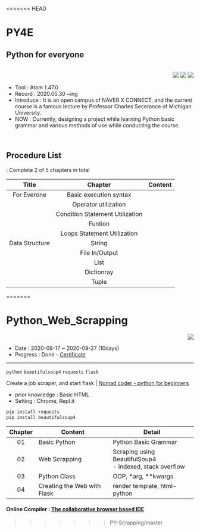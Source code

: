 <<<<<<< HEAD
# PY4E

## Python for everyone

<br>
<div align="right">
<a href="https://www.py4e.com/"/><img src="https://img.shields.io/static/v1?label=Site&message=Official&color=blue"/></a> <a href="https://www.youtube.com/user/csev/featured"/><img src="https://img.shields.io/static/v1?label=Youtube&message=Official&color=red&logo=youtube"/></a> <a href="https://hits.seeyoufarm.com"/><img src="https://hits.seeyoufarm.com/api/count/incr/badge.svg?url=https://github.com/eona1301/PY4E"/></a>

</div>

- Tool : Atom 1.47.0
- Record : 2020.05.30 ~ing
- Introduce : It is an open campus of NAVER X CONNECT, and the current course is a famous lecture by Professor Charles Secerance of Michigan University.
- NOW : Currently, designing a project while learning Python basic grammar and various methods of use while conducting the course.

<br>

## Procedure List

: Complete 2 of 5 chapters in total

|     Title      |             Chapter             | Content |
| :------------: | :-----------------------------: | :-----: |
|  For Everone   |     Basic execution syntax      |         |
|                |      Operator utilization       |         |
|                | Condition Statement Utilization |         |
|                |             Funtion             |         |
|                |   Loops Statement Utilization   |         |
| Data Structure |             String              |         |
|                |         File In/Output          |         |
|                |              List               |         |
|                |           Dictionray            |         |
|                |              Tuple              |         |
=======
# Python_Web_Scrapping

<div align="right"><a href="https://hits.seeyoufarm.com"/><img src="https://hits.seeyoufarm.com/api/count/incr/badge.svg?url=https://github.com/eona1301/Python_Web_Scrapping"/></a></div>

- Date : 2020-09-17 ~ 2020-09-27 (10days)
- Progress : Done - [Certificate](https://drive.google.com/file/d/1jK13ZWZ0sTGHWH3iCQ2K12WWAZgu9NYv/view?usp=sharing)

---

`python` `beautifulsoup4` `requests` `flask`

Create a job scraper, and start flask &#9; | [Nomad coder - python for beginners](https://nomadcoders.co/python-for-beginners)

- prior knowledge : Basic HTML
- Setting : Chrome, Repl.it

```python
pip install requests
pip install beautifulsoup4
```

| Chapter | Content                     | Detail                                                       |
| :-----: | --------------------------- | ------------------------------------------------------------ |
|   01    | Basic Python                | Python Basic Grammar                                         |
|   02    | Web Scrapping               | Scraping using BeautifulSoup4 <br> - indexed, stack overflow |
|   03    | Python Class                | OOP, \*arg, \*\*kwargs                                       |
|   04    | Creating the Web with Flask | render template, html-python                                 |

#### Online Compiler : [The collaborative browser based IDE](https://repl.it/)
>>>>>>> PY-Scrapping/master
